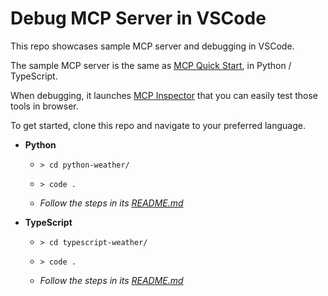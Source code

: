 # Debug MCP Server in VSCode

This repo showcases sample MCP server and debugging in VSCode.

The sample MCP server is the same as [MCP Quick Start](https://github.com/modelcontextprotocol/quickstart-resources/), in Python / TypeScript.

When debugging, it launches [MCP Inspector](https://github.com/modelcontextprotocol/inspector/) that you can easily test those tools in browser.

To get started, clone this repo and navigate to your preferred language.

- **Python**
  
  - `> cd python-weather/`
  
  - `> code .`
  
  - *Follow the steps in its [README.md](python-weather/README.md)*

- **TypeScript**
  
  - `> cd typescript-weather/`
  
  - `> code .`

  - *Follow the steps in its [README.md](typescript-weather/README.md)*
